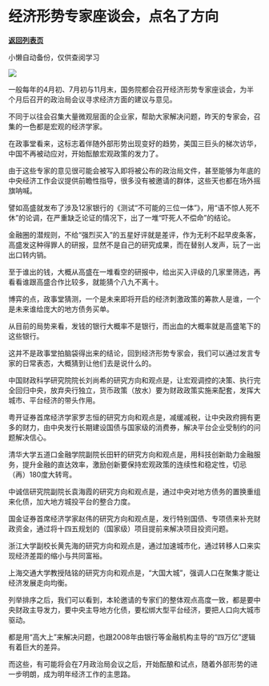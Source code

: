 # ​经济形势专家座谈会，点名了方向

[**返回列表页**](/gzh/政事堂2019)

小懒自动备份，仅供查阅学习

![](https://mmbiz.qpic.cn/mmbiz_jpg/rxhS23yu8cP1icUuMovniaplibu46lgvX4icdsQ4m2gHDspYbgjNcdNsYSkG1wDL60SRgpdNxsgwlMvj4wUkgCu0cw/640?wx_fmt=jpeg)

一般每年的4月初、7月初与11月末，国务院都会召开经济形势专家座谈会，为半个月后召开的政治局会议寻求经济方面的建议与意见。

不同于以往会召集大量微观层面的企业家，帮助大家解决问题，昨天的专家会，召集的一色都是宏观的经济学家。

在政事堂看来，这标志着伴随外部形势出现变好的趋势，美国三巨头的梯次访华，中国不再被动应对，开始酝酿宏观政策的发力了。

由于这些专家的意见很可能会被写入即将被公布的政治局文件，甚至能够为年底的中央经济工作会议提供前瞻性指导，很多没有被邀请的群体，这些天也都在场外摇旗呐喊。

譬如高盛就发布了涉及12家银行的《测试“不可能的三位一体”》，用“语不惊人死不休”的论调，在严重缺乏论证的情况下，出了一堆“吓死人不偿命”的结论。

金融圈的潜规则，不给“强烈买入”的五星好评就是差评，作为无利不起早皮条客，高盛发这种得罪人的研报，显然不是自己的研究成果，而在替别人发声，玩了一出出口转内销。

至于谁出的钱，大概从高盛在一堆看空的研报中，给出买入评级的几家里筛选，再看看谁跟高盛合作比较多，就能猜个八九不离十。

博弈的点，政事堂猜测，一个是未来即将开启的经济刺激政策的筹款人是谁，一个是未来谁给庞大的地方债务买单。

从目前的局势来看，发钱的银行大概率不是银行，而出血的大概率就是高盛笔下的这些银行。  

这并不是政事堂拍脑袋得出来的结论，回到经济形势专家会，我们可以通过发言专家的日常表态，大概猜到让他们去是说什么的。

中国财政科学研究院院长刘尚希的研究方向和观点是，让宏观调控的决策、执行完全回归中央，放弃央行独立，货币政策（放水）要为财政政策实施来配套，发挥大城市、平台经济的带头作用。

粤开证券首席经济学家罗志恒的研究方向和观点是，减缓减税，让中央政府拥有更多的财力，由中央发行长期建设国债与国家级的消费券，解决平台企业受制约的问题解决信心。

清华大学五道口金融学院副院长田轩的研究方向和观点是，用科技创新助力金融服务，提升金融的直达效率，激励创新要保持宏观政策的连续性和稳定性，切忌（再）180度大转弯。

中诚信研究院副院长袁海霞的研究方向和观点是，通过中央对地方债务的置换重组来化债，加大地方城投平台的整合力度。

国金证券首席经济学家赵伟的研究方向和观点是，发行特别国债、专项债来补充财政资金，通过将十四五规划的（国家级）项目提前来解决项目投资问题。

浙江大学副校长黄先海的研究方向和观点是，通过加速城市化，通过转移人口来实现经济差距的缩小与共同富裕。

上海交通大学教授陆铭的研究方向和观点是，“大国大城”，强调人口在聚集才能让经济发展走向均衡。

列举排序之后，我们可以看到，本轮邀请的专家们的整体观点高度一致，都是要中央财政主导发力，要中央主导地方化债，要松绑大型平台经济，要把人口向大城市驱动。

都是用“高大上”来解决问题，也跟2008年由银行等金融机构主导的“四万亿”逻辑有着巨大的差异。

而这些，有可能将会在7月政治局会议之后，开始酝酿和试点，随着外部形势的进一步明朗，成为明年经济工作的主思路。

